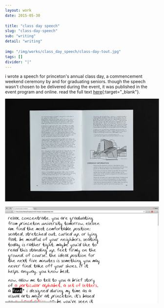 ```yaml
---
layout: work
date: 2015-05-30

title: "class day speech"
slug: "class-day-speech"
sub: "writing"
detail: "writing"

img: "/img/works/class_day_speech/class-day-tout.jpg"
tags: []
divider: "|"
---
```


i wrote a speech for princeton's annual class day, a commencement weekend ceremony by and for graduating seniors. though the speech wasn't chosen to be delivered during the event, it was published in the event program and online. read the full text [here](/img/works/class_day_speech/neeta_patel-class_day_speech.pdf){:target="_blank"}.

![class day pamphlet](/img/works/class_day_speech/pamphlet-spread.jpg)

![class day site](/img/works/class_day_speech/speech-site.png)
